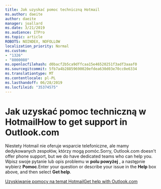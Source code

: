 ```yaml
---
title: Jak uzyskać pomoc techniczną Hotmail
ms.author: daeite
author: daeite
manager: joallard
ms.date: 3/21/2019
ms.audience: ITPro
ms.topic: article
ROBOTS: NOINDEX, NOFOLLOW
localization_priority: Normal
ms.custom:
- "1326"
- "8000080"
ms.openlocfilehash: d0bacf2b5ca9dffcaa15e46520251f3adf3aaaf0
ms.sourcegitcommit: 5fb7a4b28859690020efdea630d03e70cc0e6334
ms.translationtype: MT
ms.contentlocale: pl-PL
ms.lasthandoff: 06/28/2019
ms.locfileid: "35374575"
---
```

# <a name="how-to-get-support-in-outlookcom"></a><span data-ttu-id="12c61-102">Jak uzyskać pomoc techniczną w Hotmail</span><span class="sxs-lookup"><span data-stu-id="12c61-102">How to get support in Outlook.com</span></span>

<span data-ttu-id="12c61-103">Niestety Hotmail nie oferuje wsparcie telefoniczne, ale mamy dedykowanych zespołów, którzy mogą pomóc.</span><span class="sxs-lookup"><span data-stu-id="12c61-103">Sorry, Outlook.com doesn't offer phone support, but we do have dedicated teams who can help you.</span></span>
<span data-ttu-id="12c61-104">Wpisz swoje pytanie lub opis problemu w **polu powyżej** , a następnie wybierz **Pomoc**.</span><span class="sxs-lookup"><span data-stu-id="12c61-104">Enter your question or describe your issue in the **Help** box above, and then select **Get help**.</span></span>

[<span data-ttu-id="12c61-105">Uzyskiwanie pomocy na temat Hotmail</span><span class="sxs-lookup"><span data-stu-id="12c61-105">Get help with Outlook.com</span></span>](https://support.office.com/article/40676ad0-c831-45ac-a023-5be633be798d)

